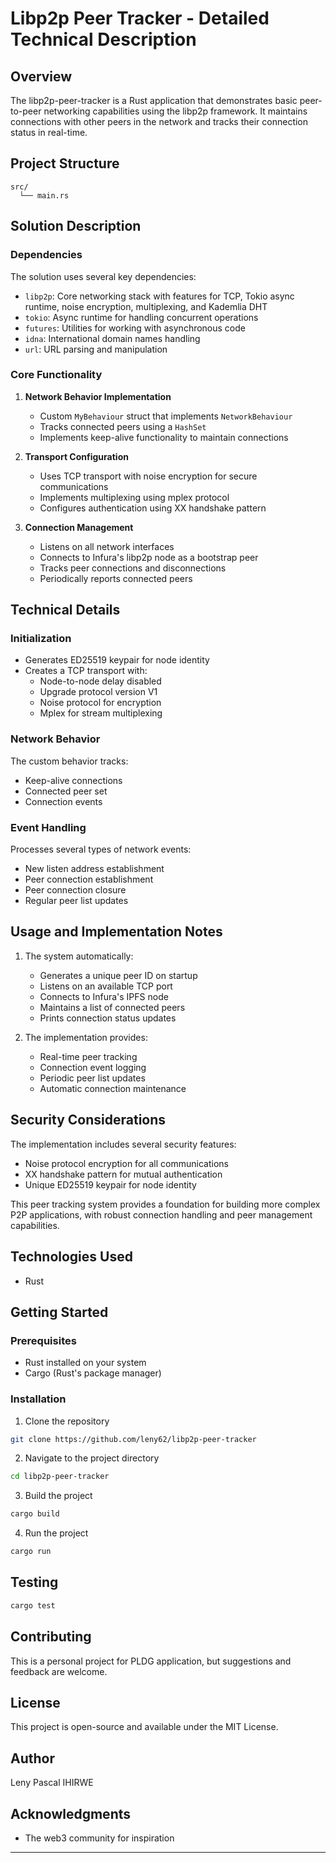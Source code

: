 # Libp2p Peer Tracker - Detailed Technical Description

## Overview
The libp2p-peer-tracker is a Rust application that demonstrates basic peer-to-peer networking capabilities using the libp2p framework. It maintains connections with other peers in the network and tracks their connection status in real-time.


## Project Structure
```
src/
  └── main.rs
```

## Solution Description
### Dependencies
The solution uses several key dependencies:
- `libp2p`: Core networking stack with features for TCP, Tokio async runtime, noise encryption, multiplexing, and Kademlia DHT
- `tokio`: Async runtime for handling concurrent operations
- `futures`: Utilities for working with asynchronous code
- `idna`: International domain names handling
- `url`: URL parsing and manipulation

### Core Functionality

1. **Network Behavior Implementation**
   - Custom `MyBehaviour` struct that implements `NetworkBehaviour`
   - Tracks connected peers using a `HashSet`
   - Implements keep-alive functionality to maintain connections

2. **Transport Configuration**
   - Uses TCP transport with noise encryption for secure communications
   - Implements multiplexing using mplex protocol
   - Configures authentication using XX handshake pattern

3. **Connection Management**
   - Listens on all network interfaces
   - Connects to Infura's libp2p node as a bootstrap peer
   - Tracks peer connections and disconnections
   - Periodically reports connected peers

## Technical Details

### Initialization
- Generates ED25519 keypair for node identity
- Creates a TCP transport with:
  - Node-to-node delay disabled
  - Upgrade protocol version V1
  - Noise protocol for encryption
  - Mplex for stream multiplexing

### Network Behavior
The custom behavior tracks:
- Keep-alive connections
- Connected peer set
- Connection events

### Event Handling
Processes several types of network events:
- New listen address establishment
- Peer connection establishment
- Peer connection closure
- Regular peer list updates

## Usage and Implementation Notes

1. The system automatically:
   - Generates a unique peer ID on startup
   - Listens on an available TCP port
   - Connects to Infura's IPFS node
   - Maintains a list of connected peers
   - Prints connection status updates

2. The implementation provides:
   - Real-time peer tracking
   - Connection event logging
   - Periodic peer list updates
   - Automatic connection maintenance

## Security Considerations

The implementation includes several security features:
- Noise protocol encryption for all communications
- XX handshake pattern for mutual authentication
- Unique ED25519 keypair for node identity

This peer tracking system provides a foundation for building more complex P2P applications, with robust connection handling and peer management capabilities.

## Technologies Used
- Rust

## Getting Started

### Prerequisites
- Rust installed on your system
- Cargo (Rust's package manager)

### Installation
1. Clone the repository
```bash
git clone https://github.com/leny62/libp2p-peer-tracker
```

2. Navigate to the project directory
```bash
cd libp2p-peer-tracker
```

3. Build the project
```bash
cargo build
```

4. Run the project
```bash
cargo run
```

## Testing
```bash
cargo test
```

## Contributing
This is a personal project for PLDG application, but suggestions and feedback are welcome.

## License
This project is open-source and available under the MIT License.

## Author
Leny Pascal IHIRWE

## Acknowledgments
- The web3 community for inspiration

---

